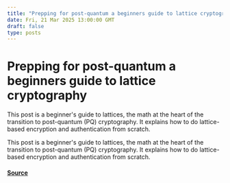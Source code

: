 ```yaml
---
title: "Prepping for post-quantum a beginners guide to lattice cryptography"
date: Fri, 21 Mar 2025 13:00:00 GMT
draft: false
type: posts
---
```

# Prepping for post-quantum a beginners guide to lattice cryptography





 This post is a beginner's guide to lattices, the math at the heart of the transition to post-quantum (PQ) cryptography. It explains how to do lattice-based encryption and authentication from scratch. 

This post is a beginner's guide to lattices, the math at the heart of the transition to post-quantum (PQ) cryptography. It explains how to do lattice-based encryption and authentication from scratch.

#### [Source](https://blog.cloudflare.com/lattice-crypto-primer/)

